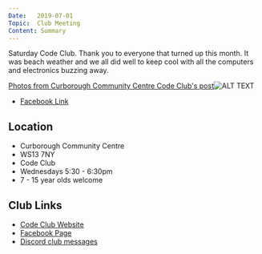```yaml
---
Date:   2019-07-01
Topic:  Club Meeting
Content: Summary
---
```

Saturday Code Club. Thank you to everyone that turned up this month. It was beach weather and we all did well to keep cool with all the computers and electronics buzzing away.

[Photos from Curborough Community Centre Code Club's post](https://www.facebook.com/1481985248595237/posts/2125982544195501/)![ALT TEXT](https://scontent.fbhx6-1.fna.fbcdn.net/v/t1.6435-9/65956395_2125979837529105_2700608215191650304_n.jpg?stp=dst-jpg_p720x720&_nc_cat=104&ccb=1-7&_nc_sid=730e14&_nc_ohc=7J_-MaYhnH4AX_f4hCx&_nc_ht=scontent.fbhx6-1.fna&edm=AKK4YLsEAAAA&oh=00_AfCJQrM-Y2qfQn4WxHv9xmaBBVX0VoylBUFC2fhMWF9F2g&oe=654E111D)

* [Facebook Link](https://www.facebook.com/1481985248595237/posts/2125982544195501/)

## Location

* Curborough Community Centre
* WS13 7NY
* Code Club
* Wednesdays 5:30 - 6:30pm
* 7 - 15 year olds welcome

## Club Links

* [Code Club Website](https://lichfield-code-club.github.io/)
* [Facebook Page](https://www.facebook.com/LichfieldCoders)
* [Discord club messages](https://discord.gg/szz6xGK)
